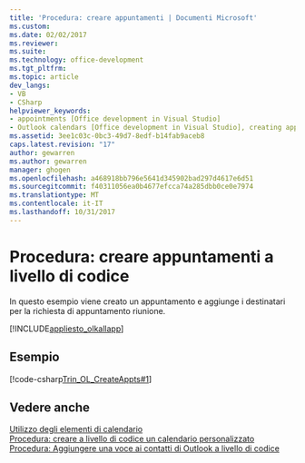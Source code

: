 ```yaml
---
title: 'Procedura: creare appuntamenti | Documenti Microsoft'
ms.custom: 
ms.date: 02/02/2017
ms.reviewer: 
ms.suite: 
ms.technology: office-development
ms.tgt_pltfrm: 
ms.topic: article
dev_langs:
- VB
- CSharp
helpviewer_keywords:
- appointments [Office development in Visual Studio]
- Outlook calendars [Office development in Visual Studio], creating appointments
ms.assetid: 3ee1c03c-0bc3-49d7-8edf-b14fab9aceb8
caps.latest.revision: "17"
author: gewarren
ms.author: gewarren
manager: ghogen
ms.openlocfilehash: a468918bb796e5641d345902bad297d4617e6d51
ms.sourcegitcommit: f40311056ea0b4677efcca74a285dbb0ce0e7974
ms.translationtype: MT
ms.contentlocale: it-IT
ms.lasthandoff: 10/31/2017
---
```

# <a name="how-to-programmatically-create-appointments"></a>Procedura: creare appuntamenti a livello di codice
  In questo esempio viene creato un appuntamento e aggiunge i destinatari per la richiesta di appuntamento riunione.  
  
 [!INCLUDE[appliesto_olkallapp](../vsto/includes/appliesto-olkallapp-md.md)]  
  
## <a name="example"></a>Esempio  
 [!code-csharp[Trin_OL_CreateAppts#1](../vsto/codesnippet/CSharp/Trin_OL_CreateAppts/thisaddin.cs#1)]  
  
## <a name="see-also"></a>Vedere anche  
 [Utilizzo degli elementi di calendario](../vsto/working-with-calendar-items.md)   
 [Procedura: creare a livello di codice un calendario personalizzato](../vsto/how-to-programmatically-create-a-custom-calendar.md)   
 [Procedura: Aggiungere una voce ai contatti di Outlook a livello di codice](../vsto/how-to-programmatically-add-an-entry-to-outlook-contacts.md)  
  
  